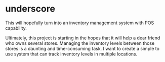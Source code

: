 # underscore
This will hopefully turn into an inventory management system with POS capability.

Ultimately, this project is starting in the hopes that it will help a dear friend who owns several stores. Managing the inventory levels between those stores is a daunting and time-consuming task. I want to create a simple to use system that can track inventory levels in multiple locations.
